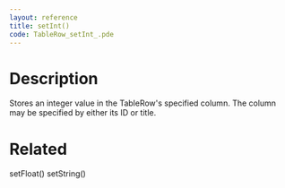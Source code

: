 ```yaml
---
layout: reference
title: setInt()
code: TableRow_setInt_.pde
---
```


# Description

Stores an integer value in the TableRow's specified column. The column may be specified by either its ID or title.

# Related

setFloat()
setString()

